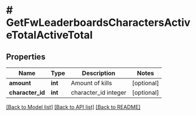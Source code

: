# # GetFwLeaderboardsCharactersActiveTotalActiveTotal

## Properties

Name | Type | Description | Notes
------------ | ------------- | ------------- | -------------
**amount** | **int** | Amount of kills | [optional]
**character_id** | **int** | character_id integer | [optional]

[[Back to Model list]](../../README.md#models) [[Back to API list]](../../README.md#endpoints) [[Back to README]](../../README.md)

